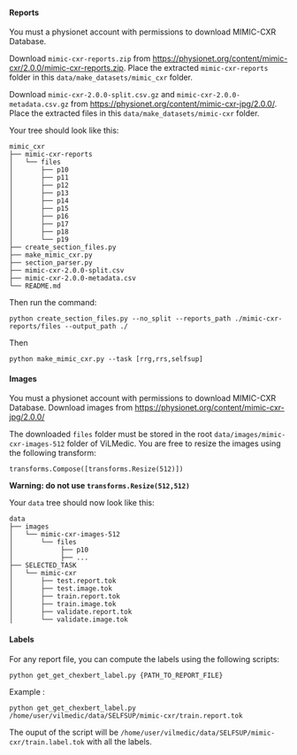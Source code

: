 
#### Reports
You must a physionet account with permissions to download MIMIC-CXR Database. 

Download `mimic-cxr-reports.zip` from https://physionet.org/content/mimic-cxr/2.0.0/mimic-cxr-reports.zip.
Place the extracted `mimic-cxr-reports` folder in this `data/make_datasets/mimic_cxr` folder. 

Download `mimic-cxr-2.0.0-split.csv.gz` and `mimic-cxr-2.0.0-metadata.csv.gz` from https://physionet.org/content/mimic-cxr-jpg/2.0.0/. Place the 
extracted files in this `data/make_datasets/mimic-cxr` folder.

Your tree should look like this:

``` 
mimic_cxr
├── mimic-cxr-reports
│   └── files
│       ├── p10
│       ├── p11
│       ├── p12
│       ├── p13
│       ├── p14
│       ├── p15
│       ├── p16
│       ├── p17
│       ├── p18
│       └── p19
├── create_section_files.py
├── make_mimic_cxr.py
├── section_parser.py
├── mimic-cxr-2.0.0-split.csv
├── mimic-cxr-2.0.0-metadata.csv
└── README.md
```

Then run the command:

```
python create_section_files.py --no_split --reports_path ./mimic-cxr-reports/files --output_path ./ 
```

Then 

```
python make_mimic_cxr.py --task [rrg,rrs,selfsup]
```

#### Images
You must a physionet account with permissions to download MIMIC-CXR Database. 
Download images from https://physionet.org/content/mimic-cxr-jpg/2.0.0/ 

The downloaded `files` folder must be stored in the root `data/images/mimic-cxr-images-512` folder of ViLMedic. 
You are free to resize the images using the following transform:
``` 
transforms.Compose([transforms.Resize(512)])        
```

**Warning: do not use `transforms.Resize(512,512)`**        


Your `data` tree should now look like this:

```
data
├── images
│   └── mimic-cxr-images-512
│       └── files
│            ├── p10
│            ├── ...
├── SELECTED_TASK
│   └── mimic-cxr
│       ├── test.report.tok
│       ├── test.image.tok
│       ├── train.report.tok
│       ├── train.image.tok
│       ├── validate.report.tok
│       └── validate.image.tok
```

#### Labels

For any report file, you can compute the labels using the following scripts:
```
python get_get_chexbert_label.py {PATH_TO_REPORT_FILE}
```
Example : 
```
python get_get_chexbert_label.py /home/user/vilmedic/data/SELFSUP/mimic-cxr/train.report.tok
```
The ouput of the script will be `/home/user/vilmedic/data/SELFSUP/mimic-cxr/train.label.tok` with all the labels.



